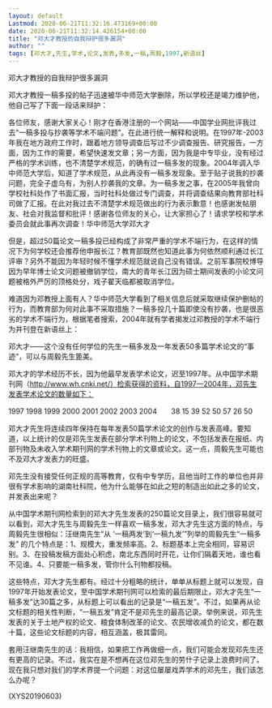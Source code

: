 ```yaml
---
layout: default
Lastmod: 2020-06-21T11:32:16.473169+00:00
date: 2020-06-21T11:32:14.426154+00:00
title: "邓大才教授的自我辩护很多漏洞"
author: ""
tags: [邓大才,先生,学术,论文,发表,多发,一稿,周毅,1997,新语丝]
---
```


邓大才教授的自我辩护很多漏洞

邓大才教授一稿多投的帖子迅速被华中师范大学删除，所以学校还是竭力维护他，他自己写了下面一段话来辩护：

各位师友，感谢大家关心！刚才在香港注册的一个网站——中国学业网批评我过去“一稿多投与抄袭等学术不端问题”。在此进行统一解释和说明。在1997年-2003年我在地方政府工作时，跟着地方领导调查后写过不少调查报告、研究报告，一方面，因为工作的需要，希望快速发文章；另一方面，因为我是中专毕业，没有经过严格的学术训练，也不清楚学术规范，的确有过一稿多发的现象。2004年调入华中师范大学后，知道了学术规范，从此再没有一稿多发现象。至于贴子说我的抄袭问题，完全子虚乌有，为别人抄袭我的文章。为一稿多发之事，在2005年我曾向学校社科处作了书面汇报，当时社科处做过专门调查，并将调查结果向教育部社科司做了汇报。在此对我过去不清楚学术规范做出的行为表示歉意！也感谢发帖朋友、社会对我监督和批评！感谢各位师友的关心，让大家担心了！请求学校和学术委员会就此事再次调查！华中师范大学邓大才

但是，超过50篇论文一稿多投已经构成了非常严重的学术不端行为，在这样的情况下为何学校还会推荐他申报长江？教育部既然也知道此事为何依然顺利通过长江评审？另外不能因为年轻时候不懂学术规范就说自己没有错误。之前军事院校博导因为早年博士论文问题被撤销学位，南大的青年长江因为硕士期间发表的小论文问题被格外严厉的顶格处分，戏子翟天临都被取消学位。

难道因为邓教授上面有人？华中师范大学看到了相关信息后就采取继续保护删帖的行为，而教育部为何对此事不采取措施？一稿多投几十篇即使没有抄袭，也是很恶劣的学术不端行为，根据笔者搜索，2004年就有学者揭发过邓教授的学术不端行为并刊登在新语丝上：

邓大才——这个没有任何学位的先生一稿多发及一年发表50多篇学术论文的“事迹”，可以与周毅先生篦美。

邓大才的学术经历不长，因为他最早发表学术论文，迟至1997年。从中国学术期刊网（http://www.wh.cnki.net/）检索获得的资料，自1997—2004年，邓先生发表学术论文的数量如下：

1997 1998 1999 2000 2001 2002 2003 2004　　38      15     39     52     50    57     26       50

邓大才先生将连续四年保持在每年发表50篇学术论文的创作与发表高峰。要知道，以上统计的仅是邓先生发表在部分学术刊物上的论文，不包括发表在报纸、内部刊物及未收入学术期刊网的学术刊物上的文章或论文。这一点，周毅先生可能也不及邓大才发表力的旺盛。

邓先生没有接受任何正规的高等教育，仅有中专学历，且他当时工作的单位也并非很有学术影响的湖南社科院，他为什么能够在如此之短的制造出如此之多的论文，并发表出来呢？

从中国学术期刊网检索到的邓大才先生发表的250篇论文目录上，我们很容易就可以看到，邓大才先生与周毅先生一样喜欢一稿多发，邓大才先生这方面的特点，与周毅先生很相似：汪继南先生“从 ‘一稿两发’到‘一稿九发’”列举的周毅先生“一稿多发” 的几个特点是：1、规模大，重发频率高。2、标题基本上完全相同，容易识别。3、在投稿发稿方面处心积虑，南北东西同时开花，让你们隔着天地，谁也看不见谁。4、只要能一稿多发，管你什么刊物都投稿。

这些特点，邓大才先生都有。经过十分粗略的统计，单单从标题上就可以发现，自1997年开始发表论文，至中国学术期刊网可以检索的最后期限止，邓大才先生“一稿多发”达30篇之多，从标题上可以看出的记录是“一稿五发”。不过，如果再从论文标题的相关性判断，“一稿五发”肯定不是邓先生的最高记录。举例来说，邓先生发表的关于土地产权的论文、粮食体制改革的论文、农民增收减负的论文，都在数十篇，这些论文标题的内容，相互涵盖，极其雷同。

套用汪继南先生的话：我相信，如果把工作再做细一点，我们可能会发现邓先生还有更高的记录。不过，我实在是不想再在这位邓先生的劳什子记录上浪费时间了。现在我只想对我们的学术界提一个问题：对这位屡屡戏弄学术的邓先生，我们该怎么办呢？

(XYS20190603)

